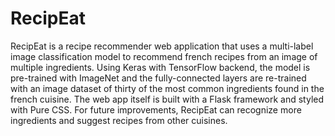 # RecipEat
RecipEat is a recipe recommender web application that uses a multi-label image classification model to recommend french recipes from an image of multiple ingredients. 
Using Keras with TensorFlow backend, the model is pre-trained with ImageNet and the fully-connected layers are re-trained with an image dataset of thirty of the most common ingredients found in the french cuisine. The web app itself is built with a Flask framework and styled with Pure CSS. 
For future improvements, RecipEat can recognize more ingredients and suggest recipes from other cuisines.

